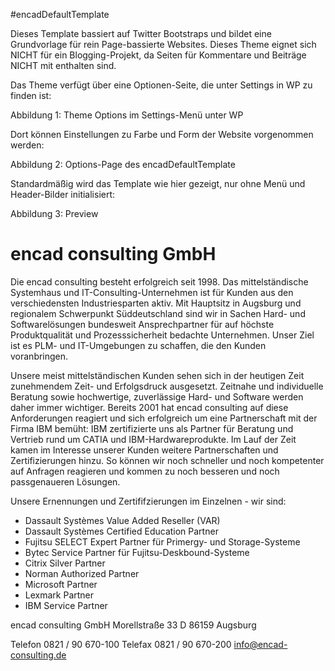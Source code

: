 ﻿#encadDefaultTemplate

Dieses Template bassiert auf Twitter Bootstraps und bildet eine Grundvorlage für rein Page-bassierte Websites. Dieses Theme eignet sich NICHT für ein Blogging-Projekt, da Seiten für Kommentare
und Beiträge NICHT mit enthalten sind. 

Das Theme verfügt über eine Optionen-Seite, die unter Settings in WP zu finden ist:


Abbildung 1: Theme Options im Settings-Menü unter WP

Dort können Einstellungen zu Farbe und Form der Website vorgenommen werden:



Abbildung 2: Options-Page des encadDefaultTemplate

Standardmäßig wird das Template wie hier gezeigt, nur ohne Menü und Header-Bilder initialisiert:



Abbildung 3: Preview

# encad consulting GmbH

Die encad consulting besteht erfolgreich seit 1998. Das mittelständische Systemhaus und IT-Consulting-Unternehmen ist für Kunden aus den verschiedensten Industriesparten aktiv. Mit Hauptsitz in Augsburg und regionalem Schwerpunkt Süddeutschland sind wir in Sachen Hard- und Softwarelösungen bundesweit Ansprechpartner für auf höchste Produktqualität und Prozesssicherheit bedachte Unternehmen.
Unser Ziel ist es PLM- und IT-Umgebungen zu schaffen, die den Kunden voranbringen.

Unsere meist mittelständischen Kunden sehen sich in der heutigen Zeit zunehmendem Zeit- und Erfolgsdruck ausgesetzt. Zeitnahe und individuelle Beratung sowie hochwertige, zuverlässige Hard- und Software werden daher immer wichtiger. Bereits 2001 hat encad consulting auf diese Anforderungen reagiert und sich erfolgreich um eine Partnerschaft mit der Firma IBM bemüht: IBM zertifizierte uns als Partner für Beratung und Vertrieb rund um CATIA und IBM-Hardwareprodukte. Im Lauf der Zeit kamen im Interesse unserer Kunden weitere Partnerschaften und Zertifizierungen hinzu. So können wir noch schneller und noch kompetenter auf Anfragen reagieren und kommen zu noch besseren und noch passgenaueren Lösungen.

Unsere Ernennungen und Zertififzierungen im Einzelnen - wir sind:

- Dassault Systèmes Value Added Reseller (VAR)
- Dassault Systèmes Certified Education Partner
- Fujitsu SELECT Expert Partner für Primergy- und Storage-Systeme
- Bytec Service Partner für Fujitsu-Deskbound-Systeme
- Citrix Silver Partner
- Norman Authorized Partner
- Microsoft Partner
- Lexmark Partner
- IBM Service Partner



encad consulting GmbH
Morellstraße 33
D 86159 Augsburg

Telefon 0821 / 90 670-100
Telefax 0821 / 90 670-200
info@encad-consulting.de
